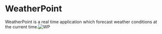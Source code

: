 # WeatherPoint
WeatherPoint is a real time application which forecast weather conditions at the current time.![WP](https://user-images.githubusercontent.com/47160012/135093077-8f153dc7-f0ff-481e-b144-5ac204481623.PNG)
